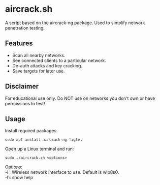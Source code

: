 # aircrack.sh
A script based on the aircrack-ng package. Used to simplify network penetration testing.

## Features
 - Scan all nearby networks.
 - See connected clients to a particular network.
 - De-auth attacks and key cracking.
 - Save targets for later use.

## Disclaimer
For educational use only. Do NOT use on networks you don't own or have permissions to test!

## Usage
Install required packages:
```console
sudo apt install aircrack-ng figlet
 ```
Open up a Linux terminal and run:
```console
sudo ./aircrack.sh <options>
 ```
Options: <br>
  -i <interface>: Wireless network interface to use. Default is wlp8s0. <br>
  -h: show help <br>
